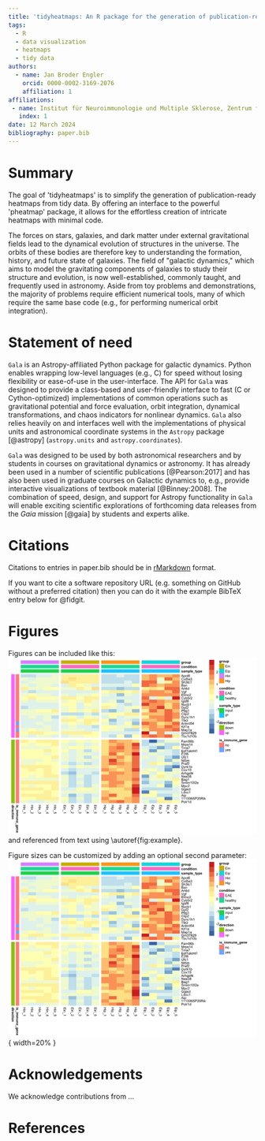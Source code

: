 ```yaml
---
title: 'tidyheatmaps: An R package for the generation of publication-ready heatmaps from tidy data'
tags:
  - R
  - data visualization
  - heatmaps
  - tidy data
authors:
  - name: Jan Broder Engler
    orcid: 0000-0002-3169-2076
    affiliation: 1
affiliations:
 - name: Institut für Neuroimmunologie und Multiple Sklerose, Zentrum für Molekulare Neurobiologie Hamburg, Universitätsklinikum Hamburg-Eppendorf, 20251 Hamburg, Germany
   index: 1
date: 12 March 2024
bibliography: paper.bib
---
```



# Summary

The goal of 'tidyheatmaps' is to simplify the generation of publication-ready heatmaps from tidy data. By offering an interface to the powerful 'pheatmap' package, it allows for the effortless creation of intricate heatmaps with minimal code.

The forces on stars, galaxies, and dark matter under external gravitational
fields lead to the dynamical evolution of structures in the universe. The orbits
of these bodies are therefore key to understanding the formation, history, and
future state of galaxies. The field of "galactic dynamics," which aims to model
the gravitating components of galaxies to study their structure and evolution,
is now well-established, commonly taught, and frequently used in astronomy.
Aside from toy problems and demonstrations, the majority of problems require
efficient numerical tools, many of which require the same base code (e.g., for
performing numerical orbit integration).

# Statement of need

`Gala` is an Astropy-affiliated Python package for galactic dynamics. Python
enables wrapping low-level languages (e.g., C) for speed without losing
flexibility or ease-of-use in the user-interface. The API for `Gala` was
designed to provide a class-based and user-friendly interface to fast (C or
Cython-optimized) implementations of common operations such as gravitational
potential and force evaluation, orbit integration, dynamical transformations,
and chaos indicators for nonlinear dynamics. `Gala` also relies heavily on and
interfaces well with the implementations of physical units and astronomical
coordinate systems in the `Astropy` package [@astropy] (`astropy.units` and
`astropy.coordinates`).

`Gala` was designed to be used by both astronomical researchers and by
students in courses on gravitational dynamics or astronomy. It has already been
used in a number of scientific publications [@Pearson:2017] and has also been
used in graduate courses on Galactic dynamics to, e.g., provide interactive
visualizations of textbook material [@Binney:2008]. The combination of speed,
design, and support for Astropy functionality in `Gala` will enable exciting
scientific explorations of forthcoming data releases from the *Gaia* mission
[@gaia] by students and experts alike.

# Citations

Citations to entries in paper.bib should be in
[rMarkdown](http://rmarkdown.rstudio.com/authoring_bibliographies_and_citations.html)
format.

If you want to cite a software repository URL (e.g. something on GitHub without a preferred
citation) then you can do it with the example BibTeX entry below for @fidgit.

# Figures

Figures can be included like this:
![Caption for example figure.\label{fig:example}](man/figures/README-unnamed-chunk-2-1.png)
and referenced from text using \autoref{fig:example}.

Figure sizes can be customized by adding an optional second parameter:
![Caption for example figure.](man/figures/README-unnamed-chunk-2-1.png){ width=20% }

# Acknowledgements

We acknowledge contributions from ...

# References
